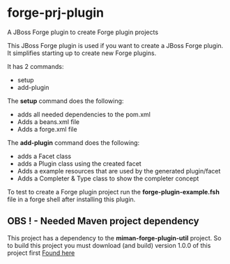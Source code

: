 forge-prj-plugin
================

A JBoss Forge plugin to create Forge plugin projects

This JBoss Forge plugin is used if you want to create a JBoss Forge plugin.
It simplifies starting up to create new Forge plugins.

It has 2 commands:
* setup
* add-plugin

The **setup** command does the following:
* adds all needed dependencies to the pom.xml
* Adds a beans.xml file
* Adds a forge.xml file

The **add-plugin** command does the following:
* adds a Facet  class
* adds a Plugin class using the created facet
* Adds a example resources that are used by the generated plugin/facet
* Adds a Completer & Type class to show the completer concept


To test to create a Forge plugin project run the **forge-plugin-example.fsh** file in a forge shell after installing this plugin.


OBS ! - Needed Maven project dependency
---------------------------------------
This project has a dependency to the **miman-forge-plugin-util** project.
So to build this project you must download (and build) version 1.0.0 of this project first
[Found here](https://github.com/mikaelth/miman-forge-plugin-util)
